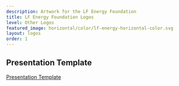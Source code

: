 ```yaml
---
description: Artwork for the LF Energy Foundation
title: LF Energy Foundation Logos
level: Other Logos
featured_image: horizontal/color/lf-energy-horizontal-color.svg 
layout: logos
order: 1 
---
```


## Presentation Template

[Presentation Template](lf-energy-template.pptx) 
